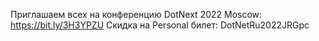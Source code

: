 ﻿---
Number: 58
Title: Поломанный Random, расширение Студии, знакомство с WebTransport
PublishDate: 2022-10-05T21:50:04Z
Authors:
  - Анатолий Кулаков
  - Игорь Лабутин
Mastering: Игорь Лабутин
Music:
  Максим Аршинов «Pensive yeti.0.1»: https://hightech.group/ru/about
Patrons:
  - Александр
  - Сергей
  - Владислав
  - Алексей
  - Шевченко Антон
  - Илья
  - Гурий Самарин
Home: https://radiodotnet.mave.digital/ep-59
Audio: https://api.mave.digital/storage/podcasts/dc1a2f8c-50cd-4584-a46a-723efadc6e1e/episodes/84c7be63-c6ae-450d-8224-73d1956edea6.mp3
Video: https://www.youtube.com/watch?v=tE192o-TDIo
Topics:

  - Subject: Announcing .NET 7 Release Candidate 1
    Timestamp: 00:00:50
    Links:
      - https://devblogs.microsoft.com/dotnet/announcing-dotnet-7-rc-1/
      - https://devblogs.microsoft.com/dotnet/asp-net-core-updates-in-dotnet-7-rc-1/
      - https://devblogs.microsoft.com/dotnet/announcing-ef7-rc1/
      - https://devblogs.microsoft.com/dotnet/dotnet-maui-in-dotnet-7-rc1/
      - https://twitter.com/okyrylchuk/status/1575586120691163136

  - Subject: Experimental WebTransport over HTTP 3 support in Kestrel
    Timestamp: 00:14:00
    Links:
      - https://devblogs.microsoft.com/dotnet/experimental-webtransport-over-http-3-support-in-kestrel/

  - Subject: Arm64 Performance Improvements in .NET 7
    Timestamp: 00:22:20
    Links:
      - https://devblogs.microsoft.com/dotnet/arm64-performance-improvements-in-dotnet-7/

  - Subject: Working with System.Random and threads safely
    Timestamp: 00:31:10
    Links:
      - https://andrewlock.net/building-a-thread-safe-random-implementation-for-dotnet-framework/
      - https://www.youtube.com/watch?v=mnlnhA0s0Iw

  - Subject: Visual Studio 2022 17.4 Preview 2
    Timestamp: 00:46:00
    Links:
      - https://devblogs.microsoft.com/visualstudio/visual-studio-2022-17-4-preview-2/
      - https://devblogs.microsoft.com/visualstudio/visual-studio-for-mac-17-4-preview-2-1-is-now-available/

  - Subject: New Way to Write VisualStudio Extensions
    Timestamp: 00:54:00
    Links:
      - https://devblogs.microsoft.com/visualstudio/visualstudio-extensibility/
      - https://marketplace.visualstudio.com/items?itemName=MadsKristensen.ShowKeybindings
      - https://marketplace.visualstudio.com/items?itemName=MadsKristensen.RainbowBraces
      - https://devblogs.microsoft.com/visualstudio/differentiating-visual-studio-instances/
      - https://devblogs.microsoft.com/visualstudio/now-introducing-arm64-support-for-vs-extensions/

  - Subject: Role of Simplicity in Architecture
    Timestamp: 01:06:00
    Links:
      - https://techcommunity.microsoft.com/t5/azure-architecture-blog/armchair-architects-the-role-of-simplicity-in-architecture/ba-p/3596633

  - Subject: ReSharper and Rider 2022.3 Roadmap
    Timestamp: 01:16:20
    Links:
      - https://blog.jetbrains.com/dotnet/2022/09/15/resharper-2022-3-roadmap/
      - https://blog.jetbrains.com/dotnet/2022/09/15/rider-2022-3-roadmap/
      - https://blog.jetbrains.com/dotnet/2022/09/26/rider-2022-3-early-access-program

  - Subject: Подслушано
    Timestamp: 01:23:24
    Links:
      - https://podlodka.io/260
      - https://www.dotnetrocks.com/details/1801
      - https://oper.ru/video/view.php?t=1385

  - Subject: Кратко о разном
    Timestamp: 01:30:50
    Links:
      - https://devblogs.microsoft.com/visualstudio/bicepforvs/
      - https://twitter.com/linqpad/status/1562384673929838592?s=20&t=yU_46gViiQYscVzGYxbENA
      - https://gist.github.com/nicolasdao/a7adda51f2f185e8d2700e1573d8a633
      - https://devblogs.microsoft.com/commandline/systemd-support-is-now-available-in-wsl/
      - https://github.com/CoreWCF/CoreWCF/releases/tag/v1.2.0
      - https://github.com/dotnet/runtimelab/pull/2002
      - https://github.com/dnSpyEx/dnSpy
      - https://pages.jetbrains.com/dotnet-days-2022
      - https://ignite.microsoft.com/en-US/sessions
      - https://dotnext.ru/

---
Приглашаем всех на конференцию DotNext 2022 Moscow:
https://bit.ly/3H3YPZU
Скидка на Personal билет: DotNetRu2022JRGpc
